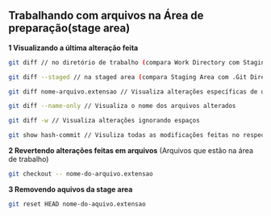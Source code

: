 ## Trabalhando com arquivos na Área de preparação(stage area)

**1 Visualizando a última alteração feita**
```bash
git diff // no diretório de trabalho (compara Work Directory com Staging Area)

git diff --staged // na staged area (compara Staging Area com .Git Directory)

git diff nome-arquivo.extensao // Visualiza alterações específicas de um commit

git diff --name-only // Visualiza o nome dos arquivos alterados 

git diff -w // Visualiza alterações ignorando espaços

git show hash-commit // Visuliza todas as modificações feitas no respectivo commit
```

**2 Revertendo alterações feitas em arquivos** (Arquivos que estão na área de trabalho)
```bash
git checkout -- nome-do-arquivo.extensao
```

**3 Removendo aquivos da stage area**
```bash
git reset HEAD nome-do-aquivo.extensao
```
